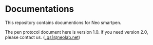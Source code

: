 # Documentations
This repository contains documentions for Neo smartpen.

The pen protocol document here is version 1.0. If you need version 2.0, please contact us. (_gs1@neolab.net)
